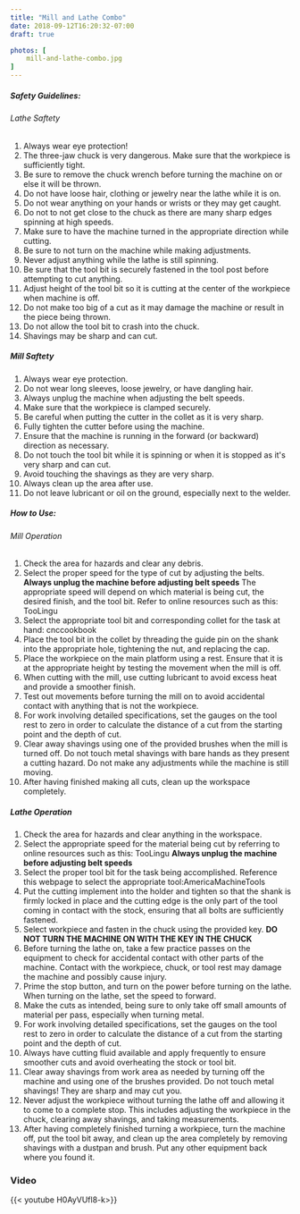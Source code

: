 ```yaml
---
title: "Mill and Lathe Combo"
date: 2018-09-12T16:20:32-07:00
draft: true

photos: [
    mill-and-lathe-combo.jpg
]
---
```


##### Safety Guidelines:
###### Lathe Saftety
1. Always wear eye protection!
2. The three-jaw chuck is very dangerous. Make sure that the workpiece is sufficiently tight. 
3. Be sure to remove the chuck wrench before turning the machine on or else it will be thrown.
4. Do not have loose hair, clothing or jewelry near the lathe while it is on.
5. Do not wear anything on your hands or wrists or they may get caught.
6. Do not to not get close to the chuck as there are many sharp edges spinning at high speeds.
7. Make sure to have the machine turned in the appropriate direction while cutting.
8. Be sure to not turn on the machine while making adjustments.
9. Never adjust anything while the lathe is still spinning.
10. Be sure that the tool bit is securely fastened in the tool post before attempting to cut anything. 
11. Adjust height of the tool bit so it is cutting at the center of the workpiece when machine is off.
12. Do not make too big of a cut as it may damage the machine or result in the piece being thrown.
13. Do not allow the tool bit to crash into the chuck.
14. Shavings may be sharp and can cut.
##### Mill Saftety
1. Always wear eye protection.
2. Do not wear long sleeves, loose jewelry, or have dangling hair.
3. Always unplug the machine when adjusting the belt speeds.
4. Make sure that the workpiece is clamped securely.
5. Be careful when putting the cutter in the collet as it is very sharp.
6. Fully tighten the cutter before using the machine.
7. Ensure that the machine is running in the forward (or backward) direction as necessary.
8. Do not touch the tool bit while it is spinning or when it is stopped as it's very sharp and can cut.
9. Avoid touching the shavings as they are very sharp.
10. Always clean up the area after use.
11. Do not leave lubricant or oil on the ground, especially next to the welder.
##### How to Use:
###### Mill Operation
1. Check the area for hazards and clear any debris. 
2. Select the proper speed for the type of cut by adjusting the belts. **Always unplug the machine before adjusting     belt speeds** The appropriate speed will depend on which material is being cut, the desired finish, and the tool     bit. Refer to online resources such as this: TooLingu 
3. Select the appropriate tool bit and corresponding collet for the task at hand: cnccookbook 
4. Place the tool bit in the collet by threading the guide pin on the shank into the appropriate hole, tightening       the nut, and replacing the cap.
5. Place the workpiece on the main platform using a rest. Ensure that it is at the appropriate height by testing the    movement when the mill is off. 
6. When cutting with the mill, use cutting lubricant to avoid excess heat and provide a smoother finish. 
7. Test out movements before turning the mill on to avoid accidental contact with anything that is not the              workpiece. 
8. For work involving detailed specifications, set the gauges on the tool rest to zero in order to calculate the        distance of a cut from the starting point and the depth of cut. 
9. Clear away shavings using one of the provided brushes when the mill is turned off. Do not touch metal shavings       with bare hands as they present a cutting hazard. Do not make any adjustments while the machine is still moving. 
10. After having finished making all cuts, clean up the workspace completely.

##### Lathe Operation
1. Check the area for hazards and clear anything in the workspace. 
2. Select the appropriate speed for the material being cut by referring to online resources such as this: TooLingu      **Always unplug the machine before adjusting belt speeds** 
3. Select the proper tool bit for the task being accomplished. Reference this webpage to select the appropriate         tool:AmericaMachineTools 
4. Put the cutting implement into the holder and tighten so that the shank is firmly locked in place and the cutting    edge is the only part of the tool coming in contact with the stock, ensuring that all bolts are sufficiently         fastened.
5. Select workpiece and fasten in the chuck using the provided key. **DO NOT TURN THE MACHINE ON WITH THE KEY IN THE    CHUCK**
6. Before turning the lathe on, take a few practice passes on the equipment to check for accidental contact with        other parts of the machine. Contact with the workpiece, chuck, or tool rest may damage the machine and possibly      cause injury. 
7. Prime the stop button, and turn on the power before turning on the lathe. When turning on the lathe, set the         speed to forward.
8. Make the cuts as intended, being sure to only take off small amounts of material per pass, especially when           turning metal. 
9. For work involving detailed specifications, set the gauges on the tool rest to zero in order to calculate the        distance of a cut from the starting point and the depth of cut. 
10. Always have cutting fluid available and apply frequently to ensure smoother cuts and avoid overheating the stock    or tool bit.
11. Clear away shavings from work area as needed by turning off the machine and using one of the brushes provided.      Do not touch metal shavings! They are sharp and may cut you.
12. Never adjust the workpiece without turning the lathe off and allowing it to come to a complete stop. This           includes adjusting the workpiece in the chuck, clearing away shavings, and taking measurements.
13. After having completely finished turning a workpiece, turn the machine off, put the tool bit away, and clean up     the area completely by removing shavings with a dustpan and brush. Put any other equipment back where you found     it.

### Video
{{< youtube H0AyVUfl8-k>}}